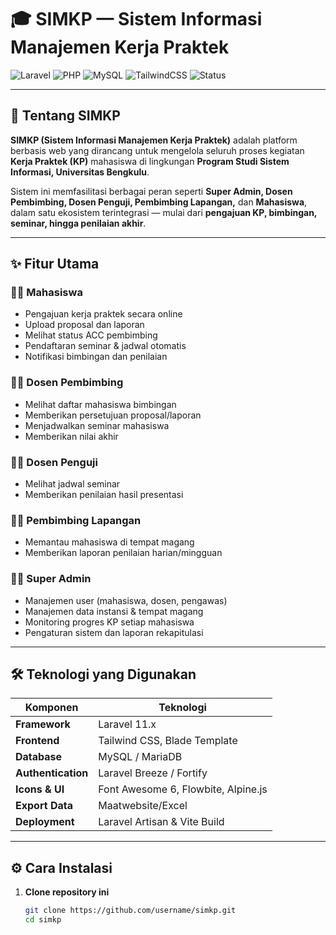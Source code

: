 # 🎓 SIMKP — Sistem Informasi Manajemen Kerja Praktek

![Laravel](https://img.shields.io/badge/Laravel-11.x-red?logo=laravel)
![PHP](https://img.shields.io/badge/PHP->=8.2-blue?logo=php)
![MySQL](https://img.shields.io/badge/Database-MySQL-orange?logo=mysql)
![TailwindCSS](https://img.shields.io/badge/Frontend-TailwindCSS-06B6D4?logo=tailwind-css)
![Status](https://img.shields.io/badge/Status-Development-green)

---

## 🧭 Tentang SIMKP

**SIMKP (Sistem Informasi Manajemen Kerja Praktek)** adalah platform berbasis web yang dirancang untuk mengelola seluruh proses kegiatan **Kerja Praktek (KP)** mahasiswa di lingkungan **Program Studi Sistem Informasi, Universitas Bengkulu**.

Sistem ini memfasilitasi berbagai peran seperti **Super Admin, Dosen Pembimbing, Dosen Penguji, Pembimbing Lapangan,** dan **Mahasiswa**, dalam satu ekosistem terintegrasi — mulai dari **pengajuan KP, bimbingan, seminar, hingga penilaian akhir**.

---

## ✨ Fitur Utama

### 👩‍🎓 Mahasiswa
- Pengajuan kerja praktek secara online  
- Upload proposal dan laporan  
- Melihat status ACC pembimbing  
- Pendaftaran seminar & jadwal otomatis  
- Notifikasi bimbingan dan penilaian  

### 👨‍🏫 Dosen Pembimbing
- Melihat daftar mahasiswa bimbingan  
- Memberikan persetujuan proposal/laporan  
- Menjadwalkan seminar mahasiswa  
- Memberikan nilai akhir  

### 🧑‍⚖️ Dosen Penguji
- Melihat jadwal seminar  
- Memberikan penilaian hasil presentasi  

### 🧑‍💼 Pembimbing Lapangan
- Memantau mahasiswa di tempat magang  
- Memberikan laporan penilaian harian/mingguan  

### 🧑‍💻 Super Admin
- Manajemen user (mahasiswa, dosen, pengawas)  
- Manajemen data instansi & tempat magang  
- Monitoring progres KP setiap mahasiswa  
- Pengaturan sistem dan laporan rekapitulasi  

---

## 🛠️ Teknologi yang Digunakan

| Komponen | Teknologi |
|-----------|------------|
| **Framework** | Laravel 11.x |
| **Frontend** | Tailwind CSS, Blade Template |
| **Database** | MySQL / MariaDB |
| **Authentication** | Laravel Breeze / Fortify |
| **Icons & UI** | Font Awesome 6, Flowbite, Alpine.js |
| **Export Data** | Maatwebsite/Excel |
| **Deployment** | Laravel Artisan & Vite Build |

---

## ⚙️ Cara Instalasi

1. **Clone repository ini**
   ```bash
   git clone https://github.com/username/simkp.git
   cd simkp
